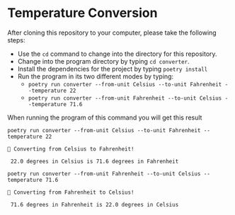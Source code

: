 # Temperature Conversion

After cloning this repository to your computer, please take the following steps:

- Use the `cd` command to change into the directory for this repository.
- Change into the program directory by typing `cd converter`.
- Install the dependencies for the project by typing `poetry install`
- Run the program in its two different modes by typing:
  - `poetry run converter --from-unit Celsius --to-unit Fahrenheit --temperature 22`
  - `poetry run converter --from-unit Fahrenheit --to-unit Celsius --temperature 71.6`

When running the program of this command you will get this result

``poetry run converter --from-unit Celsius --to-unit Fahrenheit --temperature 22``

```
🧮 Converting from Celsius to Fahrenheit!

 22.0 degrees in Celsius is 71.6 degrees in Fahrenheit
```

`poetry run converter --from-unit Fahrenheit --to-unit Celsius --temperature 71.6`
```
🧮 Converting from Fahrenheit to Celsius!

 71.6 degrees in Fahrenheit is 22.0 degrees in Celsius
```
